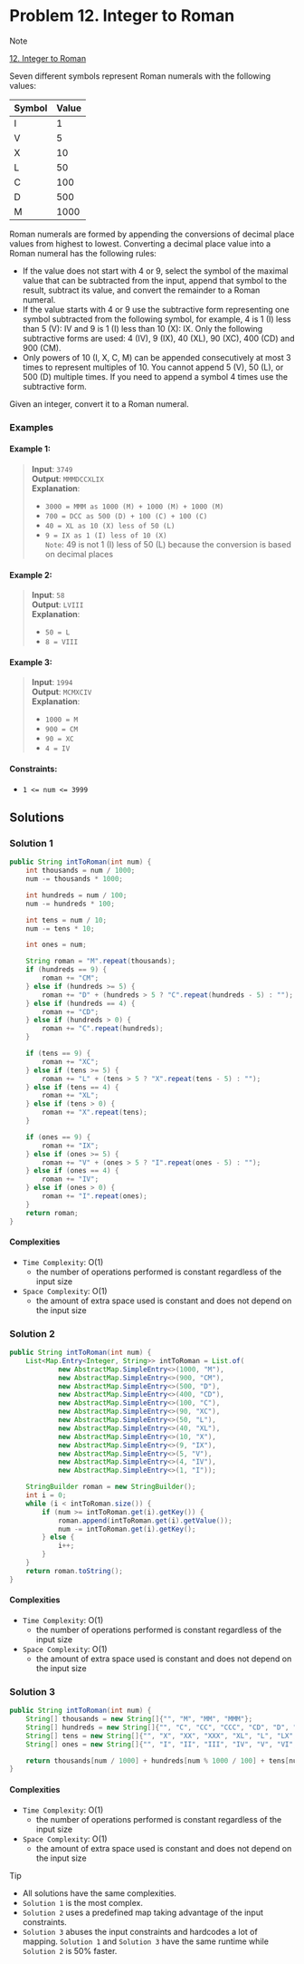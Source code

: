 # Problem 12. Integer to Roman

> [!NOTE]
> [12. Integer to Roman](https://leetcode.com/problems/integer-to-roman/description/?envType=study-plan-v2&envId=top-interview-150)

Seven different symbols represent Roman numerals with the following values:

| Symbol    | Value |
| ------    | ----- |
| I	        | 1     |
| V	        | 5     |
| X	        | 10    |
| L	        | 50    |
| C	        | 100   |
| D	        | 500   |
| M	        | 1000  |

Roman numerals are formed by appending the conversions of decimal place values from highest to lowest. Converting a decimal place value into a Roman numeral has the following rules:
- If the value does not start with 4 or 9, select the symbol of the maximal value that can be subtracted from the input, append that symbol to the result, subtract its value, and convert the remainder to a Roman numeral.
- If the value starts with 4 or 9 use the subtractive form representing one symbol subtracted from the following symbol, for example, 4 is 1 (I) less than 5 (V): IV and 9 is 1 (I) less than 10 (X): IX. Only the following subtractive forms are used: 4 (IV), 9 (IX), 40 (XL), 90 (XC), 400 (CD) and 900 (CM).
- Only powers of 10 (I, X, C, M) can be appended consecutively at most 3 times to represent multiples of 10. You cannot append 5 (V), 50 (L), or 500 (D) multiple times. If you need to append a symbol 4 times use the subtractive form.

Given an integer, convert it to a Roman numeral.

### Examples

#### Example 1:

> **Input**: `3749`<br/>
> **Output**: `MMMDCCXLIX`<br/>
> **Explanation**:<br/>
> - `3000 = MMM as 1000 (M) + 1000 (M) + 1000 (M)`<br/>
> - `700 = DCC as 500 (D) + 100 (C) + 100 (C)`<br/>
> - `40 = XL as 10 (X) less of 50 (L)`<br/>
> - `9 = IX as 1 (I) less of 10 (X)`<br/>
> `Note`: 49 is not 1 (I) less of 50 (L) because the conversion is based on decimal places

#### Example 2:

> **Input**: `58`<br/>
> **Output**: `LVIII`<br/>
> **Explanation**:<br/>
> - `50 = L`<br/>
> - `8 = VIII`

#### Example 3:

> **Input**: `1994`<br/>
> **Output**: `MCMXCIV`<br/>
> **Explanation**:<br/>
> - `1000 = M`<br/>
> - `900 = CM`<br/>
> - `90 = XC`<br/>
> - `4 = IV`

#### Constraints:

- `1 <= num <= 3999`

## Solutions

### Solution 1

```java
public String intToRoman(int num) {
    int thousands = num / 1000;
    num -= thousands * 1000;

    int hundreds = num / 100;
    num -= hundreds * 100;

    int tens = num / 10;
    num -= tens * 10;

    int ones = num;

    String roman = "M".repeat(thousands);
    if (hundreds == 9) {
        roman += "CM";
    } else if (hundreds >= 5) {
        roman += "D" + (hundreds > 5 ? "C".repeat(hundreds - 5) : "");
    } else if (hundreds == 4) {
        roman += "CD";
    } else if (hundreds > 0) {
        roman += "C".repeat(hundreds);
    }

    if (tens == 9) {
        roman += "XC";
    } else if (tens >= 5) {
        roman += "L" + (tens > 5 ? "X".repeat(tens - 5) : "");
    } else if (tens == 4) {
        roman += "XL";
    } else if (tens > 0) {
        roman += "X".repeat(tens);
    }

    if (ones == 9) {
        roman += "IX";
    } else if (ones >= 5) {
        roman += "V" + (ones > 5 ? "I".repeat(ones - 5) : "");
    } else if (ones == 4) {
        roman += "IV";
    } else if (ones > 0) {
        roman += "I".repeat(ones);
    }
    return roman;
}
```

#### Complexities

- `Time Complexity`: O(1) 
    - the number of operations performed is constant regardless of the input size
- `Space Complexity`: O(1)
    - the amount of extra space used is constant and does not depend on the input size

### Solution 2

```java
public String intToRoman(int num) {
    List<Map.Entry<Integer, String>> intToRoman = List.of(
            new AbstractMap.SimpleEntry<>(1000, "M"),
            new AbstractMap.SimpleEntry<>(900, "CM"),
            new AbstractMap.SimpleEntry<>(500, "D"),
            new AbstractMap.SimpleEntry<>(400, "CD"),
            new AbstractMap.SimpleEntry<>(100, "C"),
            new AbstractMap.SimpleEntry<>(90, "XC"),
            new AbstractMap.SimpleEntry<>(50, "L"),
            new AbstractMap.SimpleEntry<>(40, "XL"),
            new AbstractMap.SimpleEntry<>(10, "X"),
            new AbstractMap.SimpleEntry<>(9, "IX"),
            new AbstractMap.SimpleEntry<>(5, "V"),
            new AbstractMap.SimpleEntry<>(4, "IV"),
            new AbstractMap.SimpleEntry<>(1, "I"));

    StringBuilder roman = new StringBuilder();
    int i = 0;
    while (i < intToRoman.size()) {
        if (num >= intToRoman.get(i).getKey()) {
            roman.append(intToRoman.get(i).getValue());
            num -= intToRoman.get(i).getKey();
        } else {
            i++;
        }
    }
    return roman.toString();
}

```

#### Complexities

- `Time Complexity`: O(1) 
    - the number of operations performed is constant regardless of the input size
- `Space Complexity`: O(1)
    - the amount of extra space used is constant and does not depend on the input size

### Solution 3

```java
public String intToRoman(int num) {    
    String[] thousands = new String[]{"", "M", "MM", "MMM"};
    String[] hundreds = new String[]{"", "C", "CC", "CCC", "CD", "D", "DC", "DCC", "DCCC", "CM"};
    String[] tens = new String[]{"", "X", "XX", "XXX", "XL", "L", "LX", "LXX", "LXXX", "XC"};
    String[] ones = new String[]{"", "I", "II", "III", "IV", "V", "VI", "VII", "VIII", "IX"};

    return thousands[num / 1000] + hundreds[num % 1000 / 100] + tens[num % 100 / 10] + ones[num % 10];
}
```

#### Complexities

- `Time Complexity`: O(1) 
    - the number of operations performed is constant regardless of the input size
- `Space Complexity`: O(1)
    - the amount of extra space used is constant and does not depend on the input size

> [!TIP]
> - All solutions have the same complexities.
> - `Solution 1` is the most complex.
> - `Solution 2` uses a predefined map taking advantage of the input constraints.
> - `Solution 3` abuses the input constraints and hardcodes a lot of mapping.
> `Solution 1` and `Solution 3` have the same runtime while `Solution 2` is 50% faster.